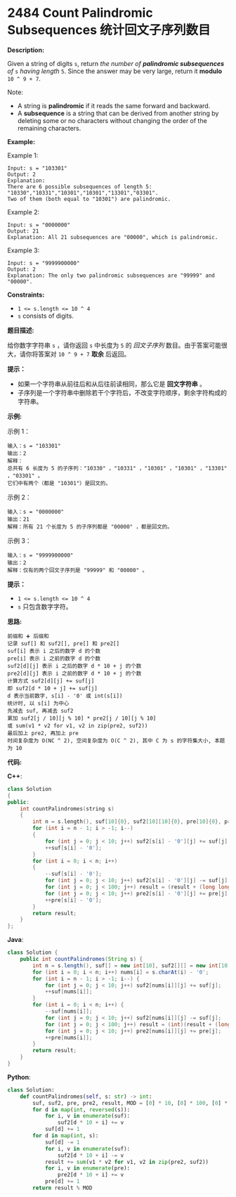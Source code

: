 # 2484 Count Palindromic Subsequences 统计回文子序列数目

__Description:__

Given a string of digits `s`, return _the number of __palindromic subsequences__ of_ `s` _having length_ `5`. Since the answer may be very large, return it __modulo__ `10 ^ 9 + 7`.

Note:

- A string is __palindromic__ if it reads the same forward and backward.
- A __subsequence__ is a string that can be derived from another string by deleting some or no characters without changing the order of the remaining characters.

__Example:__

Example 1:

```text
Input: s = "103301"
Output: 2
Explanation: 
There are 6 possible subsequences of length 5: "10330","10331","10301","10301","13301","03301". 
Two of them (both equal to "10301") are palindromic.
```

Example 2:

```text
Input: s = "0000000"
Output: 21
Explanation: All 21 subsequences are "00000", which is palindromic.
```

Example 3:

```text
Input: s = "9999900000"
Output: 2
Explanation: The only two palindromic subsequences are "99999" and "00000".
```

__Constraints:__

- `1 <= s.length <= 10 ^ 4`
- `s` consists of digits.

__题目描述:__

给你数字字符串 `s` ，请你返回 `s` 中长度为 `5` 的 _回文子序列_ 数目。由于答案可能很大，请你将答案对 `10 ^ 9 + 7` __取余__ 后返回。

__提示：__

- 如果一个字符串从前往后和从后往前读相同，那么它是 __回文字符串__ 。
- 子序列是一个字符串中删除若干个字符后，不改变字符顺序，剩余字符构成的字符串。

__示例:__

示例 1：

```text
输入：s = "103301"
输出：2
解释：
总共有 6 长度为 5 的子序列："10330" ，"10331" ，"10301" ，"10301" ，"13301" ，"03301" 。
它们中有两个（都是 "10301"）是回文的。
```

示例 2：

```text
输入：s = "0000000"
输出：21
解释：所有 21 个长度为 5 的子序列都是 "00000" ，都是回文的。
```

示例 3：

```text
输入：s = "9999900000"
输出：2
解释：仅有的两个回文子序列是 "99999" 和 "00000" 。
```

__提示：__

- `1 <= s.length <= 10 ^ 4`
- `s` 只包含数字字符。

__思路:__

```text
前缀和 ➕ 后缀和
记录 suf[] 和 suf2[], pre[] 和 pre2[]
suf[i] 表示 i 之后的数字 d 的个数
pre[i] 表示 i 之前的数字 d 的个数
suf2[d][j] 表示 i 之后的数字 d * 10 + j 的个数
pre2[d][j] 表示 i 之前的数字 d * 10 + j 的个数
计算方式 suf2[d][j] += suf[j]
即 suf2[d * 10 + j] += suf[j]
d 表示当前数字, s[i] - '0' 或 int(s[i])
统计时, 以 s[i] 为中心
先减去 suf, 再减去 suf2
累加 suf2[j / 10][j % 10] * pre2[j / 10][j % 10]
或 sum(v1 * v2 for v1, v2 in zip(pre2, suf2))
最后加上 pre2, 再加上 pre
时间复杂度为 O(NC ^ 2), 空间复杂度为 O(C ^ 2), 其中 C 为 s 的字符集大小, 本题为 10
```

__代码:__

__C++__:

```C++
class Solution 
{
public:
    int countPalindromes(string s) 
    {
        int n = s.length(), suf[10]{0}, suf2[10][10]{0}, pre[10]{0}, pre2[10][10]{0}, result = 0, MOD = 1e9 + 7;
        for (int i = n - 1; i > -1; i--) 
        {
            for (int j = 0; j < 10; j++) suf2[s[i] - '0'][j] += suf[j];
            ++suf[s[i] - '0'];
        }
        for (int i = 0; i < n; i++) 
        {
            --suf[s[i] - '0'];
            for (int j = 0; j < 10; j++) suf2[s[i] - '0'][j] -= suf[j];
            for (int j = 0; j < 100; j++) result = (result + (long long)pre2[j / 10][j % 10] * suf2[j / 10][j % 10] % MOD) % MOD;
            for (int j = 0; j < 10; j++) pre2[s[i] - '0'][j] += pre[j];
            ++pre[s[i] - '0'];
        }
        return result;
    }
};
```

__Java__:

```Java
class Solution {
    public int countPalindromes(String s) {
        int n = s.length(), suf[] = new int[10], suf2[][] = new int[10][10], pre[] = new int[10], pre2[][] = new int[10][10], nums[] = new int[n], result = 0, MOD = 1_000_000_007;
        for (int i = 0; i < n; i++) nums[i] = s.charAt(i) - '0';
        for (int i = n - 1; i > -1; i--) {
            for (int j = 0; j < 10; j++) suf2[nums[i]][j] += suf[j];
            ++suf[nums[i]];
        }
        for (int i = 0; i < n; i++) {
            --suf[nums[i]];
            for (int j = 0; j < 10; j++) suf2[nums[i]][j] -= suf[j];
            for (int j = 0; j < 100; j++) result = (int)(result + (long)pre2[j / 10][j % 10] * suf2[j / 10][j % 10] % MOD) % MOD;
            for (int j = 0; j < 10; j++) pre2[nums[i]][j] += pre[j];
            ++pre[nums[i]];
        }
        return result;
    }
}
```

__Python__:

```Python
class Solution:
    def countPalindromes(self, s: str) -> int:
        suf, suf2, pre, pre2, result, MOD = [0] * 10, [0] * 100, [0] * 10, [0] * 100, 0, 10 ** 9 + 7
        for d in map(int, reversed(s)):
            for i, v in enumerate(suf):
                suf2[d * 10 + i] += v
            suf[d] += 1
        for d in map(int, s):
            suf[d] -= 1
            for i, v in enumerate(suf):
                suf2[d * 10 + i] -= v
            result += sum(v1 * v2 for v1, v2 in zip(pre2, suf2))
            for i, v in enumerate(pre):
                pre2[d * 10 + i] += v
            pre[d] += 1
        return result % MOD
```

